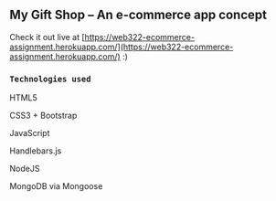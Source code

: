 ﻿## My Gift Shop – An e-commerce app concept

Check it out live at [https://web322-ecommerce-assignment.herokuapp.com/](https://web322-ecommerce-assignment.herokuapp.com/) :)

### `Technologies used`

HTML5

CSS3 + Bootstrap

JavaScript

Handlebars.js

NodeJS

MongoDB via Mongoose
